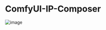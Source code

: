 # ComfyUI-IP-Composer
![image](https://github.com/user-attachments/assets/93d0f178-2069-46b4-936d-64399bc28ee0)
